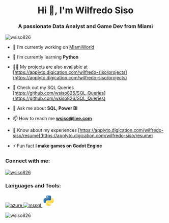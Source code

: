 <h1 align="center">Hi 👋, I'm Wilfredo Siso</h1>
<h3 align="center">A passionate Data Analyst and Game Dev from Miami</h3>

<p align="left"> <img src="https://komarev.com/ghpvc/?username=wsiso826&label=Profile%20views&color=0e75b6&style=flat" alt="wsiso826" /> </p>

- 🔭 I’m currently working on [MiamiWorld](https://github.com/wsiso826/Miami-World_Godot_Game)

- 🌱 I’m currently learning **Python**

- 👨‍💻 My projects are also available at [https://applyto.digication.com/wilfredo-siso/projects](https://applyto.digication.com/wilfredo-siso/projects)

- 📝 Check out my SQL Queries [https://github.com/wsiso826/SQL_Queries](https://github.com/wsiso826/SQL_Queries)

- 💬 Ask me about **SQL, Power BI**

- 📫 How to reach me **wsiso@live.com**

- 📄 Know about my experiences [https://applyto.digication.com/wilfredo-siso/resume](https://applyto.digication.com/wilfredo-siso/resume)

- ⚡ Fun fact **I make games on Godot Engine**

<h3 align="left">Connect with me:</h3>
<p align="left">
<a href="https://linkedin.com/in/wsiso826" target="blank"><img align="center" src="https://raw.githubusercontent.com/rahuldkjain/github-profile-readme-generator/master/src/images/icons/Social/linked-in-alt.svg" alt="wsiso826" height="30" width="40" /></a>
</p>

<h3 align="left">Languages and Tools:</h3>
<p align="left"> <a href="https://azure.microsoft.com/en-in/" target="_blank" rel="noreferrer"> <img src="https://www.vectorlogo.zone/logos/microsoft_azure/microsoft_azure-icon.svg" alt="azure" width="40" height="40"/> </a> <a href="https://www.microsoft.com/en-us/sql-server" target="_blank" rel="noreferrer"> <img src="https://www.svgrepo.com/show/303229/microsoft-sql-server-logo.svg" alt="mssql" width="40" height="40"/> </a> <a href="https://www.python.org" target="_blank" rel="noreferrer"> <img src="https://raw.githubusercontent.com/devicons/devicon/master/icons/python/python-original.svg" alt="python" width="40" height="40"/> </a> </p>

<p><img align="center" src="https://github-readme-stats.vercel.app/api/top-langs?username=wsiso826&show_icons=true&locale=en&layout=compact" alt="wsiso826" /></p>

